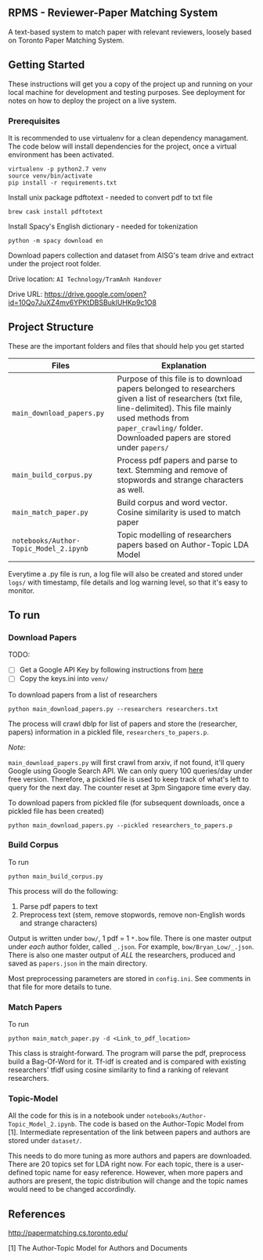 RPMS - Reviewer-Paper Matching System
-------------------------------------

A text-based system to match paper with relevant reviewers, loosely based on Toronto Paper Matching System.

## Getting Started
These instructions will get you a copy of the project up and running on your local machine 
for development and testing purposes. See deployment for notes on how to deploy the project on a live system.

### Prerequisites
It is recommended to use virtualenv for a clean dependency managament. The code below will
install dependencies for the project, once a virtual environment has been activated.

```
virtualenv -p python2.7 venv
source venv/bin/activate
pip install -r requirements.txt
```

Install unix package pdftotext - needed to convert pdf to txt file
```
brew cask install pdftotext
```


Install Spacy's English dictionary - needed for tokenization
```
python -m spacy download en
```


Download papers collection and dataset from AISG's team drive and extract
under the project root folder.

Drive location: `AI Technology/TramAnh Handover`

Drive URL: https://drive.google.com/open?id=10Qo7JuXZ4mv6YPKtDBSBuklUHKp9c1O8



## Project Structure

These are the important folders and files that should help you get started

| Files | Explanation |
|-------|-------------|
| `main_download_papers.py` | Purpose of this file is to download papers belonged to researchers given a list of researchers (txt file, line-delimited). This file mainly used methods from `paper_crawling/` folder. Downloaded papers are stored under `papers/` |
| `main_build_corpus.py` | Process pdf papers and parse to text. Stemming and remove of stopwords and strange characters as well. |
| `main_match_paper.py` | Build corpus and word vector. Cosine similarity is used to match paper | 
| `notebooks/Author-Topic_Model_2.ipynb` | Topic modelling of researchers papers based on Author-Topic LDA Model |


Everytime a .py file is run, a log file will also be created and stored under `logs/`
with timestamp, file details and log warning level, so that it's easy to monitor. 


## To run 
### Download Papers

TODO:

- [ ] Get a Google API Key by following instructions from [here](https://developers.google.com/custom-search/json-api/v1/overview)
- [ ] Copy the keys.ini into `venv/`

To download papers from a list of researchers

```
python main_download_papers.py --researchers researchers.txt
```

The process will crawl dblp for list of papers and store the (researcher, papers) information 
in a pickled file, `researchers_to_papers.p`. 

*Note:*

`main_download_papers.py` will first crawl from arxiv, if not found, it'll query 
Google using Google Search API. 
We can only query 100 queries/day under free version. Therefore, a pickled file is used to keep
track of what's left to query for the next day. The counter reset at 3pm Singapore time every day.


To download papers from pickled file (for subsequent downloads, once a pickled file has been created)

```
python main_download_papers.py --pickled researchers_to_papers.p
```

### Build Corpus

To run
```
python main_build_corpus.py
```

This process will do the following:

1. Parse pdf papers to text
2. Preprocess text (stem, remove stopwords, remove non-English words and strange characters)

Output is written under `bow/`, 1 pdf = 1 `*.bow` file. There is one master output under *each* author folder, called `_.json`. For example, `bow/Bryan_Low/_.json`. There is also one master output of *ALL* the researchers, produced and saved as `papers.json` in the main directory.

Most preprocessing parameters are stored in `config.ini`. See comments in that file
for more details to tune. 


### Match Papers

To run 
```
python main_match_paper.py -d <Link_to_pdf_location>
```

This class is straight-forward. The program will parse the pdf, preprocess build
a Bag-Of-Word for it. Tf-idf is created and is compared with existing researchers'
tfidf using cosine similarity to find a ranking of relevant researchers. 


### Topic-Model 

All the code for this is in a notebook under `notebooks/Author-Topic_Model_2.ipynb`.
The code is based on the Author-Topic Model from [1]. Intermediate representation 
of the link between papers and authors are stored under `dataset/`.

This needs to do more tuning as more authors and papers are downloaded. There are 
20 topics set for LDA right now. For each topic, there is a user-defined topic name
for easy reference. However, when more papers and authors are present, the
topic distribution will change and the topic names would need to be changed accordindly.



References
----------

http://papermatching.cs.toronto.edu/

[1] The Author-Topic Model for Authors and Documents
